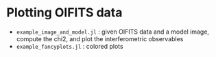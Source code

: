 # Plotting OIFITS data

* `example_image_and_model.jl`    : given OIFITS data and a model image, compute the chi2, and plot the interferometric observables
* `example_fancyplots.jl` : colored plots
